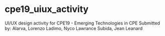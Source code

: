 # cpe19_uiux_activity
UI/UX design activity for CPE19 - Emerging Technologies in CPE
Submitted by: 
  Alarva, Lorenzo
  Ladimo, Nyco Lawrance
  Subida, Jean Leanard
